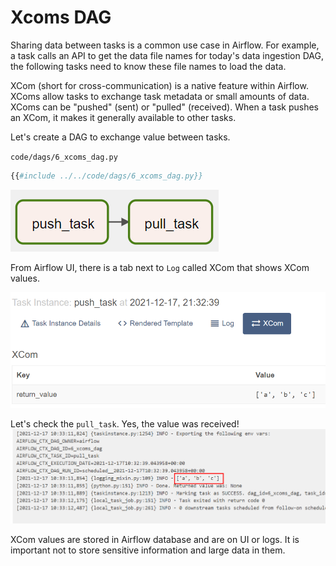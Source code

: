 # Xcoms DAG

Sharing data between tasks is a common use case in Airflow. For example, a task calls an API to get the data file names for today's data ingestion DAG, the following tasks need to know these file names to load the data.

XCom (short for cross-communication) is a native feature within Airflow. XComs allow tasks to exchange task metadata or small amounts of data. XComs can be "pushed" (sent) or "pulled" (received). When a task pushes an XCom, it makes it generally available to other tasks.

Let's create a DAG to exchange value between tasks.

`code/dags/6_xcoms_dag.py`
```python
{{#include ../../code/dags/6_xcoms_dag.py}}
```

![xcoms dag](airflow-xcoms-dag.png)

From Airflow UI, there is a tab next to `Log` called XCom that shows XCom values.

![xcoms push](airflow-xcoms-push.png)

Let's check the `pull_task`. Yes, the value was received!
![xcoms pull](airflow-xcoms-pull.png)

XCom values are stored in Airflow database and are on UI or logs. It is important not to store sensitive information and large data in them.
